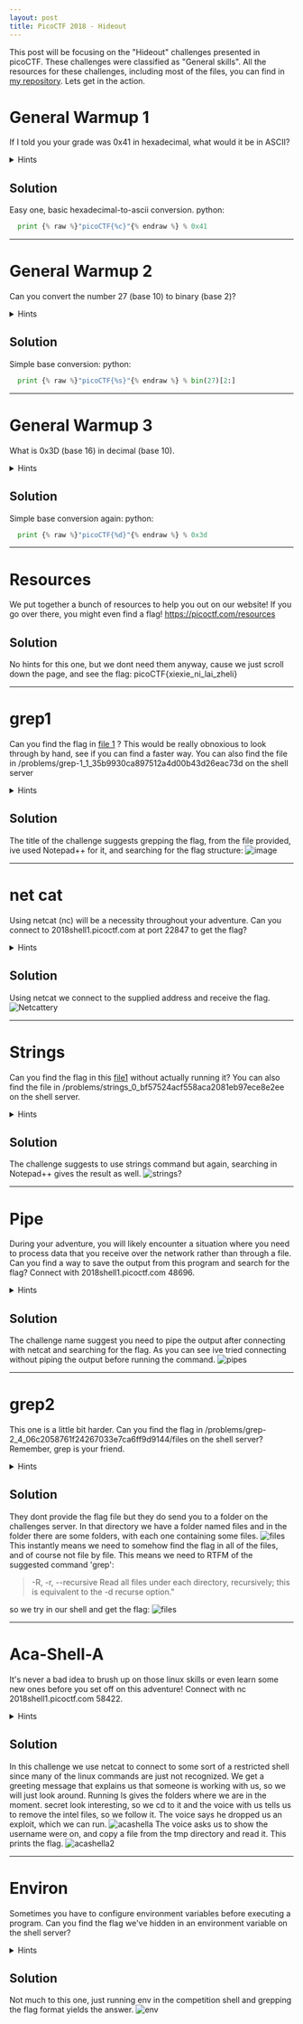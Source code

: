 ```yaml
---
layout: post
title: PicoCTF 2018 - Hideout
---
```


This post will be focusing on the "Hideout" challenges presented in picoCTF. These challenges were classified as "General skills". 
All the resources for these challenges, including most of the files, you can find in [my repository](https://github.com/bear-sec/pico2018 "picoCTF2018 writeups").
Lets get in the action.

# General Warmup 1

If I told you your grade was 0x41 in hexadecimal, what would it be in ASCII?

<details>
  <summary>Hints</summary>
  
    1. Submit your answer in our competition's flag format. For example, if you answer was 'hello', you would submit {% raw %}'picoCTF{hello}'{% endraw %} as the flag.
</details>

## Solution

Easy one, basic hexadecimal-to-ascii conversion. 
python:
```python
  print {% raw %}"picoCTF{%c}"{% endraw %} % 0x41
```
----

# General Warmup 2

Can you convert the number 27 (base 10) to binary (base 2)? 

<details>
  <summary>Hints</summary>
  
    1. Submit your answer in our competition's flag format. For example, if you answer was '11111', you would submit {% raw %}'picoCTF{11111}'{% endraw %} as the flag.
</details>

## Solution

Simple base conversion:
python:
```python
  print {% raw %}"picoCTF{%s}"{% endraw %} % bin(27)[2:]
```
----

# General Warmup 3

What is 0x3D (base 16) in decimal (base 10).

<details>
  <summary>Hints</summary>
  
    1. Submit your answer in our competition's flag format. For example, if you answer was '22', you would submit {% raw %}'picoCTF{22}'{% endraw %} as the flag.
</details>

## Solution

Simple base conversion again:
python:
```python
  print {% raw %}"picoCTF{%d}"{% endraw %} % 0x3d
```

----

# Resources

We put together a bunch of resources to help you out on our website! If you go over there, you might even find a flag! https://picoctf.com/resources

## Solution

No hints for this one, but we dont need them anyway, cause we just scroll down the page, and see the flag:
picoCTF{xiexie_ni_lai_zheli}

----

# grep1

Can you find the flag in [file 1](https://github.com/bear-sec/pico2018/blob/master/Hideout/5%20-%20grep1/file "File1") ? This would be really obnoxious to look through by hand, see if you can find a faster way. You can also find the file in /problems/grep-1_1_35b9930ca897512a4d00b43d26eac73d on the shell server

<details>
  <summary>Hints</summary>
  
    1. grep tutorial [2] (grep man page)
</details>

## Solution

The title of the challenge suggests grepping the flag, from the file provided, ive used Notepad++ for it, and searching for the flag structure:
![image](https://bear-sec.github.io/images/hideout-grep1_1.PNG)

----

# net cat

Using netcat (nc) will be a necessity throughout your adventure. Can you connect to 2018shell1.picoctf.com at port 22847 to get the flag?

<details>
  <summary>Hints</summary>
  
    1. nc tutorial  
</details>

## Solution

Using netcat we connect to the supplied address and receive the flag.
![Netcattery](https://bear-sec.github.io/images/hideout-netcat_1.PNG)

---

# Strings

Can you find the flag in this [file1](https://github.com/bear-sec/pico2018/blob/master/Hideout/7%20-%20strings/strings?raw=true)  without actually running it? You can also find the file in /problems/strings_0_bf57524acf558aca2081eb97ece8e2ee on the shell server.

<details>
  <summary>Hints</summary>
  
    1. strings (strings man page) 
</details>

## Solution

The challenge suggests to use strings command but again, searching in Notepad++ gives the result as well.
![strings?](https://bear-sec.github.io/images/hideout-strings_1.PNG)

----

# Pipe

During your adventure, you will likely encounter a situation where you need to process data that you receive over the network rather than through a file. Can you find a way to save the output from this program and search for the flag? Connect with 2018shell1.picoctf.com 48696.

<details>
  <summary>Hints</summary>
  
    1. Remember the flag format is picoCTF{% raw %}{XXXX}{% endraw %} (2) Ever heard of a pipe? No not that kind of pipe... <a href="http://man7.org/linux/man-pages/man2/pipe.2.html">This kind</a>
</details>

## Solution

The challenge name suggest you need to pipe the output after connecting with netcat and searching for the flag. 
As you can see ive tried connecting without piping the output before running the command.
![pipes](https://bear-sec.github.io/images/hideout-pipe_1.PNG)

----

# grep2

This one is a little bit harder. Can you find the flag in /problems/grep-2_4_06c2058761f24267033e7ca6ff9d9144/files on the shell server? Remember, grep is your friend.

<details>
  <summary>Hints</summary>
  
    1. grep tutorial [2] (grep man page)
</details>

## Solution

They dont provide the flag file but they do send you to a folder on the challenges server. 
In that directory we have a folder named files
and in the folder there are some folders, with each one containing some files.
![files](https://bear-sec.github.io/images/hideout-grep2_1.PNG)
This instantly means we need to somehow find the flag in all of the files, and of course not file by file.
This means we need to RTFM of the suggested command 'grep':

> -R, -r, --recursive
> Read all  files  under  each  directory,  recursively;  this  is
> equivalent to the -d recurse option."

so we try in our shell and get the flag:
![files](https://bear-sec.github.io/images/hideout-grep2_2.PNG)

----

# Aca-Shell-A

It's never a bad idea to brush up on those linux skills or even learn some new ones before you set off on this adventure! Connect with nc 2018shell1.picoctf.com 58422.

<details>
  <summary>Hints</summary>
  
    1. <a href="https://maker.pro/linux/tutorial/basic-linux-commands-for-beginners">Linux for Beginners</a>
</details>

## Solution

In this challenge we use netcat to connect to some sort of a restricted shell since many of the linux commands are just not recognized. 
We get a greeting message that explains us that someone is working with us, so we will just look around.
Running ls gives the folders where we are in the moment. 
secret look interesting, so we cd to it and the voice with us tells us to remove the intel files, so we follow it. The voice says he dropped us an exploit, which we can run.
![acashella](https://bear-sec.github.io/images/hideout-acashella_22.png)
The voice asks us to show the username were on, and copy a file from the tmp directory and read it.
This prints the flag.
![acashella2](https://bear-sec.github.io/images/hideout-acashella_1.PNG)

---

# Environ

Sometimes you have to configure environment variables before executing a program. Can you find the flag we've hidden in an environment variable on the shell server?

<details>
  <summary>Hints</summary>
  
    1. unix <a href="https://linux.die.net/man/1/env">env</a>
</details>

## Solution

Not much to this one, just running env in the competition shell and grepping the flag format yields the answer.
![env](https://bear-sec.github.io/images/hideout-environ_1.PNG)
